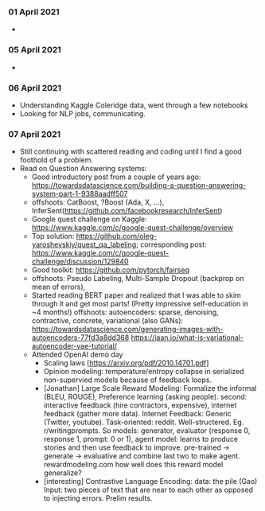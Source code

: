 ### 01 April 2021
-

### 05 April 2021
-

### 06 April 2021
- Understanding Kaggle Coleridge data, went through a few notebooks
- Looking for NLP jobs, communicating.

### 07 April 2021
- Still continuing with scattered reading and coding until I find a good foothold of a problem.
- Read on Question Answering systems:
    - Good introductory post from a couple of years ago: https://towardsdatascience.com/building-a-question-answering-system-part-1-9388aadff507
    - offshoots: CatBoost, ?Boost (Ada, X, ...), InferSent(https://github.com/facebookresearch/InferSent)
    - Google quest challenge on Kaggle: https://www.kaggle.com/c/google-quest-challenge/overview
    - Top solution: https://github.com/oleg-yaroshevskiy/quest_qa_labeling; corresponding post: https://www.kaggle.com/c/google-quest-challenge/discussion/129840
    - Good toolkit: https://github.com/pytorch/fairseq
    - offshoots: Pseudo Labeling, Multi-Sample Dropout (backprop on mean of errors),
    - Started reading BERT paper and realized that I was able to skim through it and get most parts! (Pretty impressive self-education in ~4 months!) offshoots: autoencoders: sparse, denoising, contractive, concrete, variational (also GANs): https://towardsdatascience.com/generating-images-with-autoencoders-77fd3a8dd368
    https://jaan.io/what-is-variational-autoencoder-vae-tutorial/
    - Attended OpenAI demo day
      - Scaling laws [https://arxiv.org/pdf/2010.14701.pdf]
      - Opinion modeling: temperature/entropy collapse in serialized non-supervied models because of feedback loops.
      - [Jonathan] Large Scale Reward Modeling: Formalize the informal (BLEU, ROUGE), Preference learning (asking people). second: interactive feedback (hire contractors, expensive), internet feedback (gather more data). Internet Feedback: Generic (Twitter, youtube). Task-oriented: reddit. Well-structered. Eg. r/writingprompts. So models: generator, evaluator (response 0, response 1, prompt: 0 or 1), agent model: learns to produce stories and then use feedback to improve.
      pre-trained -> generate -> evaluative and combine last two to make agent.
      rewardmodeling.com
      how well does this reward model generalize?
      - [interesting] Contrastive Language Encoding: data: the pile (Gao)
      Input: two pieces of text that are near to each other as opposed to injecting errors. Prelim results.
